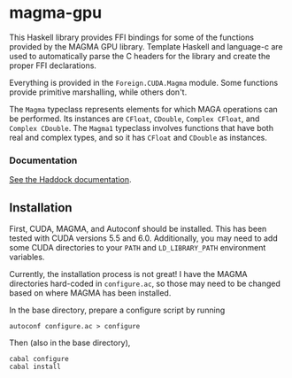 magma-gpu
=========

This Haskell library provides FFI bindings for some of the functions
provided by the MAGMA GPU library. Template Haskell and language-c 
are used to automatically parse the C headers for the library and
create the proper FFI declarations.

Everything is provided in the `Foreign.CUDA.Magma` module. Some functions
provide primitive marshalling, while others don't.

The `Magma` typeclass represents elements for which MAGA operations can
be performed. Its instances are `CFloat`, `CDouble`, `Complex CFloat`, and
`Complex CDouble`. The `Magma1` typeclass involves functions that have both
real and complex types, and so it has `CFloat` and `CDouble` as instances.

### Documentation

[See the Haddock documentation](http://bmsherman.github.io/haddock/magma-gpu/).

Installation
------------

First, CUDA, MAGMA, and Autoconf should be installed.
This has been tested with CUDA versions 5.5 and 6.0.
Additionally, you may need to add some CUDA directories to your `PATH`
and `LD_LIBRARY_PATH` environment variables.

Currently, the installation process is not great! I have the
MAGMA directories hard-coded in `configure.ac`, so those may need to be
changed based on where MAGMA has been installed.

In the base directory, prepare a configure script by running
```shell
autoconf configure.ac > configure
```

Then (also in the base directory),
```shell
cabal configure
cabal install
```

